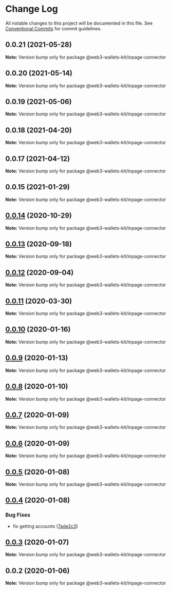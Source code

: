 # Change Log

All notable changes to this project will be documented in this file.
See [Conventional Commits](https://conventionalcommits.org) for commit guidelines.

## 0.0.21 (2021-05-28)

**Note:** Version bump only for package @web3-wallets-kit/inpage-connector





## 0.0.20 (2021-05-14)

**Note:** Version bump only for package @web3-wallets-kit/inpage-connector





## 0.0.19 (2021-05-06)

**Note:** Version bump only for package @web3-wallets-kit/inpage-connector





## 0.0.18 (2021-04-20)

**Note:** Version bump only for package @web3-wallets-kit/inpage-connector





## 0.0.17 (2021-04-12)

**Note:** Version bump only for package @web3-wallets-kit/inpage-connector





## 0.0.15 (2021-01-29)

**Note:** Version bump only for package @web3-wallets-kit/inpage-connector





## [0.0.14](https://github.com/akropolisio/web3-wallets-kit/compare/@web3-wallets-kit/inpage-connector@0.0.13...@web3-wallets-kit/inpage-connector@0.0.14) (2020-10-29)

**Note:** Version bump only for package @web3-wallets-kit/inpage-connector





## [0.0.13](https://github.com/akropolisio/web3-wallets-kit/compare/@web3-wallets-kit/inpage-connector@0.0.12...@web3-wallets-kit/inpage-connector@0.0.13) (2020-09-18)

**Note:** Version bump only for package @web3-wallets-kit/inpage-connector





## [0.0.12](https://github.com/akropolisio/web3-wallets-kit/compare/@web3-wallets-kit/inpage-connector@0.0.11...@web3-wallets-kit/inpage-connector@0.0.12) (2020-09-04)

**Note:** Version bump only for package @web3-wallets-kit/inpage-connector





## [0.0.11](https://github.com/akropolisio/web3-wallets-kit/compare/@web3-wallets-kit/inpage-connector@0.0.10...@web3-wallets-kit/inpage-connector@0.0.11) (2020-03-30)

**Note:** Version bump only for package @web3-wallets-kit/inpage-connector





## [0.0.10](https://github.com/akropolisio/web3-wallets-kit/compare/@web3-wallets-kit/inpage-connector@0.0.9...@web3-wallets-kit/inpage-connector@0.0.10) (2020-01-16)

**Note:** Version bump only for package @web3-wallets-kit/inpage-connector





## [0.0.9](https://github.com/akropolisio/web3-wallets-kit/compare/@web3-wallets-kit/inpage-connector@0.0.8...@web3-wallets-kit/inpage-connector@0.0.9) (2020-01-13)

**Note:** Version bump only for package @web3-wallets-kit/inpage-connector





## [0.0.8](https://github.com/akropolisio/web3-wallets-kit/compare/@web3-wallets-kit/inpage-connector@0.0.7...@web3-wallets-kit/inpage-connector@0.0.8) (2020-01-10)

**Note:** Version bump only for package @web3-wallets-kit/inpage-connector





## [0.0.7](https://github.com/akropolisio/web3-wallets-kit/compare/@web3-wallets-kit/inpage-connector@0.0.6...@web3-wallets-kit/inpage-connector@0.0.7) (2020-01-09)

**Note:** Version bump only for package @web3-wallets-kit/inpage-connector





## [0.0.6](https://github.com/akropolisio/web3-wallets-kit/compare/@web3-wallets-kit/inpage-connector@0.0.5...@web3-wallets-kit/inpage-connector@0.0.6) (2020-01-09)

**Note:** Version bump only for package @web3-wallets-kit/inpage-connector





## [0.0.5](https://github.com/akropolisio/web3-wallets-kit/compare/@web3-wallets-kit/inpage-connector@0.0.4...@web3-wallets-kit/inpage-connector@0.0.5) (2020-01-08)

**Note:** Version bump only for package @web3-wallets-kit/inpage-connector





## [0.0.4](https://github.com/akropolisio/web3-wallets-kit/compare/@web3-wallets-kit/inpage-connector@0.0.3...@web3-wallets-kit/inpage-connector@0.0.4) (2020-01-08)


### Bug Fixes

* fix getting accounts ([7ade2c3](https://github.com/akropolisio/web3-wallets-kit/commit/7ade2c3462a7659681bbe4a74cd6143a3d955c3b))





## [0.0.3](https://github.com/akropolisio/web3-wallets-kit/compare/@web3-wallets-kit/inpage-connector@0.0.2...@web3-wallets-kit/inpage-connector@0.0.3) (2020-01-07)

**Note:** Version bump only for package @web3-wallets-kit/inpage-connector





## 0.0.2 (2020-01-06)

**Note:** Version bump only for package @web3-wallets-kit/inpage-connector
